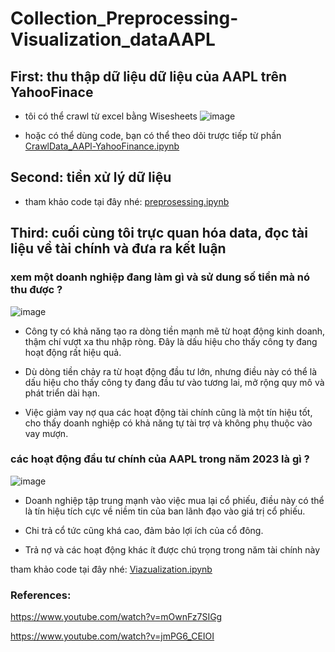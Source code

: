 # Collection_Preprocessing-Visualization_dataAAPL

## First: thu thập dữ liệu dữ liệu của AAPL trên YahooFinace
- tôi có thể crawl từ excel bằng Wisesheets
![image](https://github.com/user-attachments/assets/871c8ea0-25fc-46c0-9521-b25492831a0e)

- hoặc có thể dùng code, bạn có thể theo dõi trược tiếp từ phần 
[CrawlData_AAPl-YahooFinance.ipynb](https://github.com/phithuan/Collection_Preprocessing-Visualization_dataAAPL/blob/main/CrawlData_AAPl-YahooFinance.ipynb)

## Second: tiền xử lý dữ liệu
- tham khảo code tại đây nhé: [preprosessing.ipynb](https://github.com/phithuan/Collection_Preprocessing-Visualization_dataAAPL/blob/main/preprosessing.ipynb)

## Third: cuối cùng tôi trực quan hóa data, đọc tài liệu về tài chính và đưa ra kết luận 

### xem một doanh nghiệp đang làm gì và sử dung số tiền mà nó thu được ?
![image](https://github.com/user-attachments/assets/4a5877cb-b10e-41bf-83f2-5e1c9588fc7c)
- Công ty có khả năng tạo ra dòng tiền mạnh mẽ từ hoạt động kinh doanh, thậm chí vượt xa thu nhập ròng. Đây là dấu hiệu cho thấy công ty đang hoạt động rất hiệu quả.

- Dù dòng tiền chảy ra từ hoạt động đầu tư lớn, nhưng điều này có thể là dấu hiệu cho thấy công ty đang đầu tư vào tương lai, mở rộng quy mô và phát triển dài hạn.

- Việc giảm vay nợ qua các hoạt động tài chính cũng là một tín hiệu tốt, cho thấy doanh nghiệp có khả năng tự tài trợ và không phụ thuộc vào vay mượn.
### các hoạt động đầu tư chính của AAPL trong năm 2023 là gì ?
![image](https://github.com/user-attachments/assets/4d24576c-629d-445f-911f-f19a67bc65c4)
- Doanh nghiệp tập trung mạnh vào việc mua lại cổ phiếu, điều này có thể là tín hiệu tích cực về niềm tin của ban lãnh đạo vào giá trị cổ phiếu.

- Chi trả cổ tức cũng khá cao, đảm bảo lợi ích của cổ đông.

- Trả nợ và các hoạt động khác ít được chú trọng trong năm tài chính này

tham khảo code tại đây nhé: [Viazualization.ipynb](https://github.com/phithuan/Collection_Preprocessing-Visualization_dataAAPL/blob/main/Viazualization.ipynb)
### References:
https://www.youtube.com/watch?v=mOwnFz7SIGg

https://www.youtube.com/watch?v=jmPG6_CEIOI
